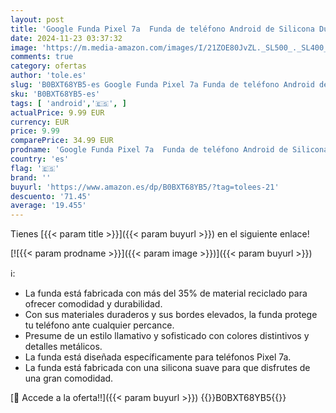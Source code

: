 ```yaml
---
layout: post
title: 'Google Funda Pixel 7a  Funda de teléfono Android de Silicona Duradera  Azul Claro'
date: 2024-11-23 03:37:32
image: 'https://m.media-amazon.com/images/I/21ZOE80JvZL._SL500_._SL400_.jpg'
comments: true
category: ofertas
author: 'tole.es'
slug: 'B0BXT68YB5-es Google Funda Pixel 7a Funda de teléfono Android de...'
sku: 'B0BXT68YB5-es'
tags: [ 'android','🇪🇸', ]
actualPrice: 9.99 EUR
currency: EUR
price: 9.99
comparePrice: 34.99 EUR
prodname: 'Google Funda Pixel 7a  Funda de teléfono Android de Silicona Duradera  Azul Claro'
country: 'es'
flag: '🇪🇸'
brand: ''
buyurl: 'https://www.amazon.es/dp/B0BXT68YB5/?tag=tolees-21'
descuento: '71.45'
average: '19.455'
---
```


Tienes [{{< param title >}}]({{< param buyurl >}}) en el siguiente enlace!

[![{{< param prodname >}}]({{< param image >}})]({{< param buyurl >}})

ℹ️:

- La funda está fabricada con más del 35% de material reciclado para ofrecer comodidad y durabilidad.
- Con sus materiales duraderos y sus bordes elevados, la funda protege tu teléfono ante cualquier percance.
- Presume de un estilo llamativo y sofisticado con colores distintivos y detalles metálicos.
- La funda está diseñada específicamente para teléfonos Pixel 7a.
- La funda está fabricada con una silicona suave para que disfrutes de una gran comodidad.

[🛒 Accede a la oferta!!]({{< param buyurl >}})
{{<world>}}B0BXT68YB5{{</world>}}

